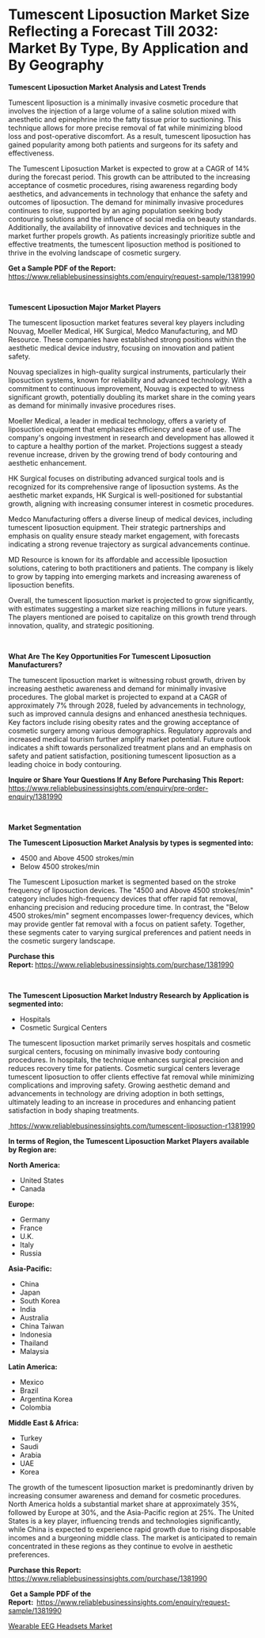 <p><h1>Tumescent Liposuction Market Size Reflecting a Forecast Till 2032: Market By Type, By Application and By Geography</h1></p><p><strong>Tumescent Liposuction Market Analysis and Latest Trends</strong></p>
<p><p>Tumescent liposuction is a minimally invasive cosmetic procedure that involves the injection of a large volume of a saline solution mixed with anesthetic and epinephrine into the fatty tissue prior to suctioning. This technique allows for more precise removal of fat while minimizing blood loss and post-operative discomfort. As a result, tumescent liposuction has gained popularity among both patients and surgeons for its safety and effectiveness.</p><p>The Tumescent Liposuction Market is expected to grow at a CAGR of 14% during the forecast period. This growth can be attributed to the increasing acceptance of cosmetic procedures, rising awareness regarding body aesthetics, and advancements in technology that enhance the safety and outcomes of liposuction. The demand for minimally invasive procedures continues to rise, supported by an aging population seeking body contouring solutions and the influence of social media on beauty standards. Additionally, the availability of innovative devices and techniques in the market further propels growth. As patients increasingly prioritize subtle and effective treatments, the tumescent liposuction method is positioned to thrive in the evolving landscape of cosmetic surgery.</p></p>
<p><strong>Get a Sample PDF of the Report:&nbsp;</strong> <a href="https://www.reliablebusinessinsights.com/enquiry/request-sample/1381990?utm_campaign=2446&utm_medium=2&utm_source=Github&utm_content=ia&utm_term=04032025&utm_id=tumescent-liposuction">https://www.reliablebusinessinsights.com/enquiry/request-sample/1381990</a></p>
<p>&nbsp;</p>
<p><strong>Tumescent Liposuction Major Market Players</strong></p>
<p><p>The tumescent liposuction market features several key players including Nouvag, Moeller Medical, HK Surgical, Medco Manufacturing, and MD Resource. These companies have established strong positions within the aesthetic medical device industry, focusing on innovation and patient safety.</p><p>Nouvag specializes in high-quality surgical instruments, particularly their liposuction systems, known for reliability and advanced technology. With a commitment to continuous improvement, Nouvag is expected to witness significant growth, potentially doubling its market share in the coming years as demand for minimally invasive procedures rises.</p><p>Moeller Medical, a leader in medical technology, offers a variety of liposuction equipment that emphasizes efficiency and ease of use. The company's ongoing investment in research and development has allowed it to capture a healthy portion of the market. Projections suggest a steady revenue increase, driven by the growing trend of body contouring and aesthetic enhancement.</p><p>HK Surgical focuses on distributing advanced surgical tools and is recognized for its comprehensive range of liposuction systems. As the aesthetic market expands, HK Surgical is well-positioned for substantial growth, aligning with increasing consumer interest in cosmetic procedures.</p><p>Medco Manufacturing offers a diverse lineup of medical devices, including tumescent liposuction equipment. Their strategic partnerships and emphasis on quality ensure steady market engagement, with forecasts indicating a strong revenue trajectory as surgical advancements continue.</p><p>MD Resource is known for its affordable and accessible liposuction solutions, catering to both practitioners and patients. The company is likely to grow by tapping into emerging markets and increasing awareness of liposuction benefits.</p><p>Overall, the tumescent liposuction market is projected to grow significantly, with estimates suggesting a market size reaching millions in future years. The players mentioned are poised to capitalize on this growth trend through innovation, quality, and strategic positioning.</p></p>
<p>&nbsp;</p>
<p><strong>What Are The Key Opportunities For Tumescent Liposuction Manufacturers?</strong></p>
<p><p>The tumescent liposuction market is witnessing robust growth, driven by increasing aesthetic awareness and demand for minimally invasive procedures. The global market is projected to expand at a CAGR of approximately 7% through 2028, fueled by advancements in technology, such as improved cannula designs and enhanced anesthesia techniques. Key factors include rising obesity rates and the growing acceptance of cosmetic surgery among various demographics. Regulatory approvals and increased medical tourism further amplify market potential. Future outlook indicates a shift towards personalized treatment plans and an emphasis on safety and patient satisfaction, positioning tumescent liposuction as a leading choice in body contouring.</p></p>
<p><strong>Inquire or Share Your Questions If Any Before Purchasing This Report:</strong> <a href="https://www.reliablebusinessinsights.com/enquiry/pre-order-enquiry/1381990?utm_campaign=2446&utm_medium=2&utm_source=Github&utm_content=ia&utm_term=04032025&utm_id=tumescent-liposuction">https://www.reliablebusinessinsights.com/enquiry/pre-order-enquiry/1381990</a></p>
<p>&nbsp;</p>
<p><strong>Market Segmentation</strong></p>
<p><strong>The Tumescent Liposuction Market Analysis by types is segmented into:</strong></p>
<p><ul><li>4500 and Above 4500 strokes/min</li><li>Below 4500 strokes/min</li></ul></p>
<p><p>The Tumescent Liposuction market is segmented based on the stroke frequency of liposuction devices. The "4500 and Above 4500 strokes/min" category includes high-frequency devices that offer rapid fat removal, enhancing precision and reducing procedure time. In contrast, the "Below 4500 strokes/min" segment encompasses lower-frequency devices, which may provide gentler fat removal with a focus on patient safety. Together, these segments cater to varying surgical preferences and patient needs in the cosmetic surgery landscape.</p></p>
<p><strong>Purchase this Report:&nbsp;</strong><a href="https://www.reliablebusinessinsights.com/purchase/1381990?utm_campaign=2446&utm_medium=2&utm_source=Github&utm_content=ia&utm_term=04032025&utm_id=tumescent-liposuction">https://www.reliablebusinessinsights.com/purchase/1381990</a></p>
<p>&nbsp;</p>
<p><strong>The Tumescent Liposuction Market Industry Research by Application is segmented into:</strong></p>
<p><ul><li>Hospitals</li><li>Cosmetic Surgical Centers</li></ul></p>
<p><p>The tumescent liposuction market primarily serves hospitals and cosmetic surgical centers, focusing on minimally invasive body contouring procedures. In hospitals, the technique enhances surgical precision and reduces recovery time for patients. Cosmetic surgical centers leverage tumescent liposuction to offer clients effective fat removal while minimizing complications and improving safety. Growing aesthetic demand and advancements in technology are driving adoption in both settings, ultimately leading to an increase in procedures and enhancing patient satisfaction in body shaping treatments.</p></p>
<p><a href="https://www.reliablebusinessinsights.com/tumescent-liposuction-r1381990?utm_campaign=2446&utm_medium=2&utm_source=Github&utm_content=ia&utm_term=04032025&utm_id=tumescent-liposuction">&nbsp;https://www.reliablebusinessinsights.com/tumescent-liposuction-r1381990</a></p>
<p><strong>In terms of Region, the Tumescent Liposuction Market Players available by Region are:</strong></p>
<p>
    <p> <strong> North America: </strong>
        <ul>
            <li>United States</li>
            <li>Canada</li>
        </ul>
        </p> 
    <p> <strong> Europe: </strong>
        <ul>
            <li>Germany</li>
            <li>France</li>
            <li>U.K.</li>
            <li>Italy</li>
            <li>Russia</li>
        </ul>
        </p> 
    <p> <strong> Asia-Pacific: </strong>
        <ul>
            <li>China</li>
            <li>Japan</li>
            <li>South Korea</li>
            <li>India</li>
            <li>Australia</li>
            <li>China Taiwan</li>
            <li>Indonesia</li>
            <li>Thailand</li>
            <li>Malaysia</li>
        </ul>
        </p> 
    <p> <strong> Latin America: </strong>
        <ul>
            <li>Mexico</li>
            <li>Brazil</li>
            <li>Argentina Korea</li>
            <li>Colombia</li>
        </ul>
        </p> 
    <p> <strong> Middle East & Africa: </strong>
        <ul>
            <li>Turkey</li>
            <li>Saudi</li>
            <li>Arabia</li>
            <li>UAE</li>
            <li>Korea</li>
        </ul>
    </p>
    </p>
<p><p>The growth of the tumescent liposuction market is predominantly driven by increasing consumer awareness and demand for cosmetic procedures. North America holds a substantial market share at approximately 35%, followed by Europe at 30%, and the Asia-Pacific region at 25%. The United States is a key player, influencing trends and technologies significantly, while China is expected to experience rapid growth due to rising disposable incomes and a burgeoning middle class. The market is anticipated to remain concentrated in these regions as they continue to evolve in aesthetic preferences.</p></p>
<p><strong>Purchase this Report: </strong><a href="https://www.reliablebusinessinsights.com/purchase/1381990?utm_campaign=2446&utm_medium=2&utm_source=Github&utm_content=ia&utm_term=04032025&utm_id=tumescent-liposuction">https://www.reliablebusinessinsights.com/purchase/1381990</a></p>
<p>&nbsp;<strong>Get a Sample PDF of the Report:&nbsp;&nbsp;</strong><a href="https://www.reliablebusinessinsights.com/enquiry/request-sample/1381990?utm_campaign=2446&utm_medium=2&utm_source=Github&utm_content=ia&utm_term=04032025&utm_id=tumescent-liposuction">https://www.reliablebusinessinsights.com/enquiry/request-sample/1381990</a></p>
<p><strong></strong></p>
<p><p><a href="https://github.com/triattwood9919/Market-Research-Report-List-1/blob/main/wearable-eeg-headsets-market.md?utm_campaign=2446&utm_medium=2&utm_source=Github&utm_content=ia&utm_term=04032025&utm_id=tumescent-liposuction">Wearable EEG Headsets Market</a></p></p>